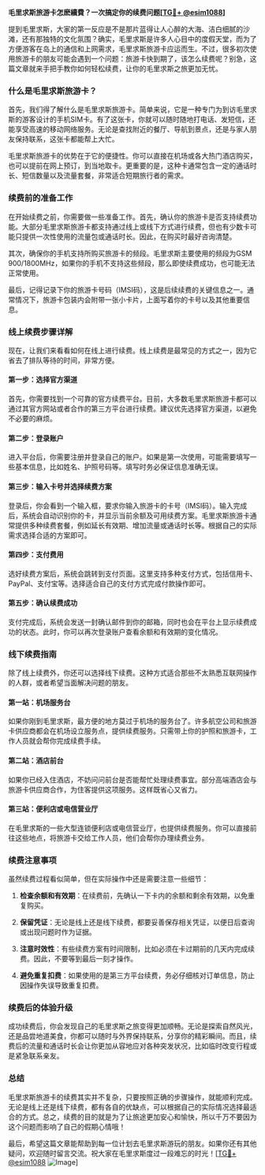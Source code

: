 **毛里求斯旅游卡怎麽續費？一次搞定你的续费问题[[TG💪+ @esim1088](https://t.me/s/esim1088)]**

提到毛里求斯，大家的第一反应是不是那片蓝得让人心醉的大海、洁白细腻的沙滩，还有那独特的文化氛围？确实，毛里求斯是许多人心目中的度假天堂，而为了方便游客在岛上的通信和上网需求，毛里求斯旅游卡应运而生。不过，很多初次使用旅游卡的朋友可能会遇到一个问题：旅游卡快到期了，该怎么续费呢？别急，这篇文章就来手把手教你如何轻松续费，让你的毛里求斯之旅更加无忧。

### **什么是毛里求斯旅游卡？**

首先，我们得了解什么是毛里求斯旅游卡。简单来说，它是一种专门为到访毛里求斯的游客设计的手机SIM卡。有了这张卡，你就可以随时随地打电话、发短信，还能享受高速的移动网络服务。无论是查找附近的餐厅、导航到景点，还是与家人朋友保持联系，这张卡都能帮上大忙。

毛里求斯旅游卡的优势在于它的便捷性。你可以直接在机场或各大热门酒店购买，也可以提前在网上预订，到当地取卡。更重要的是，这种卡通常包含一定的通话时长、短信数量以及流量套餐，非常适合短期旅行者的需求。

### **续费前的准备工作**

在开始续费之前，你需要做一些准备工作。首先，确认你的旅游卡是否支持续费功能。大部分毛里求斯旅游卡都支持通过线上或线下方式进行续费，但也有少数卡可能只提供一次性使用的流量包或通话时长。因此，在购买时最好咨询清楚。

其次，确保你的手机支持所购买旅游卡的频段。毛里求斯主要使用的频段为GSM 900/1800MHz，如果你的手机不支持这些频段，那么即使续费成功，也可能无法正常使用。

最后，记得记录下你的旅游卡号码（IMSI码），这是后续续费的关键信息之一。通常情况下，旅游卡包装内会附带一张小卡片，上面写着你的卡号以及其他重要信息。

### **线上续费步骤详解**

现在，让我们来看看如何在线上进行续费。线上续费是最常见的方式之一，因为它省去了排队等待的时间，非常方便。

#### **第一步：选择官方渠道**
首先，你需要找到一个可靠的官方续费平台。目前，大多数毛里求斯旅游卡都可以通过其官方网站或者合作的第三方平台进行续费。建议优先选择官方渠道，以避免不必要的麻烦。

#### **第二步：登录账户**
进入平台后，你需要注册并登录自己的账户。如果是第一次使用，可能需要填写一些基本信息，比如姓名、护照号码等。填写时务必保证信息准确无误。

#### **第三步：输入卡号并选择续费方案**
登录后，你会看到一个输入框，要求你输入旅游卡的卡号（IMSI码）。输入完成后，系统会自动识别你的卡，并显示当前余额及可用续费方案。毛里求斯旅游卡通常提供多种续费套餐，例如延长有效期、增加流量或通话时长等。根据自己的实际需求选择合适的方案即可。

#### **第四步：支付费用**
选好续费方案后，系统会跳转到支付页面。这里支持多种支付方式，包括信用卡、PayPal、支付宝等。选择适合自己的支付方式完成付款操作即可。

#### **第五步：确认续费成功**
支付完成后，系统会发送一封确认邮件到你的邮箱，同时也会在平台上显示续费成功的状态。此时，你可以再次登录账户查看余额和有效期的变化情况。

### **线下续费指南**

除了线上续费外，你还可以选择线下续费。这种方式适合那些不太熟悉互联网操作的人群，或者希望当面解决问题的朋友。

#### **第一站：机场服务台**
如果你刚到毛里求斯，最方便的地方莫过于机场的服务台了。许多航空公司和旅游卡供应商都会在机场设立服务点，提供续费服务。只需带上你的护照和旅游卡，工作人员就会帮你完成续费手续。

#### **第二站：酒店前台**
如果你已经入住酒店，不妨问问前台是否能帮忙处理续费事宜。部分高端酒店会与旅游卡供应商合作，为住客提供这项服务。这样既省心又省力。

#### **第三站：便利店或电信营业厅**
在毛里求斯的一些大型连锁便利店或电信营业厅，也提供续费服务。你可以直接前往这些地点，将旅游卡交给工作人员，他们会帮你办理续费业务。

### **续费注意事项**

虽然续费过程看似简单，但在实际操作中还是需要注意一些细节：

1. **检查余额和有效期**：在续费前，先确认一下卡内的余额和剩余有效期，以免重复购买。
   
2. **保留凭证**：无论是线上还是线下续费，都要妥善保存相关凭证，以便日后查询或出现问题时作为证据。

3. **注意时效性**：有些续费方案有时间限制，比如必须在卡过期前的几天内完成续费。因此，不要等到最后一刻才操作。

4. **避免重复扣费**：如果使用的是第三方平台续费，务必仔细核对订单信息，防止因操作失误导致重复扣费。

### **续费后的体验升级**

成功续费后，你会发现自己的毛里求斯之旅变得更加顺畅。无论是探索自然风光，还是品尝地道美食，你都可以随时与外界保持联系，分享你的精彩瞬间。而且，续费后的流量和通话时长会让你更加从容地应对各种突发状况，比如临时改变行程或是紧急联系亲友。

### **总结**

毛里求斯旅游卡的续费其实并不复杂，只要按照正确的步骤操作，就能顺利完成。无论是线上还是线下续费，都有各自的优缺点，可以根据自己的实际情况选择最适合的方式。总之，续费的目的就是为了让旅途更加安心和愉快，所以千万不要因为这个问题而影响了自己的假期心情哦！

最后，希望这篇文章能帮助到每一位计划去毛里求斯游玩的朋友。如果你还有其他疑问，欢迎随时留言交流。祝大家在毛里求斯度过一段难忘的时光！[[TG💪+ @esim1088](https://t.me/s/esim1088) ![Image](https://i.postimg.cc/4NQfJmqS/Snipaste-2025-05-13-00-14-12.png)]